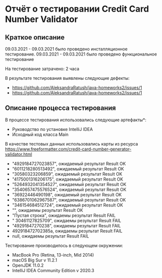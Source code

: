 # Отчёт о тестировании Credit Card Number Validator

## Краткое описание

09.03.2021 - 09.03.2021 было проведено инсталляционное тестирование.
09.03.2021 - 09.03.2021 было проведено функциональное тестирование

На тестирование затрачено: 2  часа

В результате тестирования выявлены следующие дефекты:
* https://github.com/AleksandraRatush/java-homeworks2/issues/1
* https://github.com/AleksandraRatush/java-homeworks2/issues/1


## Описание процесса тестирования

В процессе тестирования использовались следующие артефакты*:
* Руководство по установке IntelliJ IDEA
* Исходный код класса Main



В качестве тестовых данных использовались карты из ресурса https://www.freeformatter.com/credit-card-number-generator-validator.html 

* "4929184727023857", ожидаемый результат Result OK
* "6011218280513492", ожидаемый результат Result OK
* "30580323206859", ожидаемый результат Result OK
* "4175001316206175", ожидаемый результат Result OK
* "5264932041354527", ожидаемый результат Result OK
* "3540657475576524", ожидаемый результат Result OK
* "36922446490198", ожидаемый результат Result OK
* "6386701062967587", ожидаемый результат Result OK
* "346154684512724", ожидаемый результат Result OK
* "", ожидаемы результат Result OK
* "Пустая строка", ожидаемы результат Result FAIL
* " 30461127825709", ожидаемы результат Result FAIL
* "49291847270238", ожидаемы результат Result FAIL
* 492918472702385a, ожидаемы результат Result FAIL
* null, ожидаемы результат Result FAIL

Тестирование производилось в следующем окружении:

- MacBook Pro (Retina, 13-inch, Mid 2014)
- macOS Big Sur v 11.2.1
- OpenJDK 11.0.2
- IntelliJ IDEA Community Edition v 2020.3
